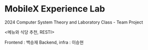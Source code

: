 # MobileX Experience Lab

2024 Computer System Theory and Laboratory Class - Team Project

<메뉴와 식당 추천, RESTI>

Frontend : 백승재
Backend, infra : 이승현
